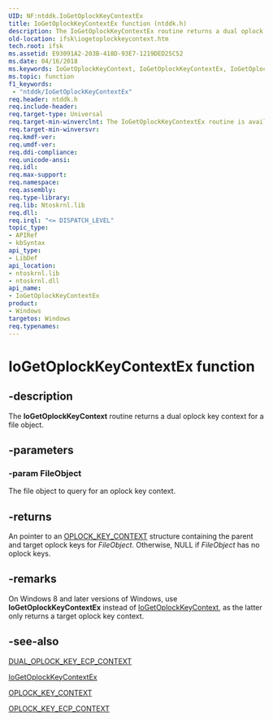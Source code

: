 ```yaml
---
UID: NF:ntddk.IoGetOplockKeyContextEx
title: IoGetOplockKeyContextEx function (ntddk.h)
description: The IoGetOplockKeyContextEx routine returns a dual oplock key context for a file object.
old-location: ifsk\iogetoplockkeycontext.htm
tech.root: ifsk
ms.assetid: E93091A2-203B-418D-93E7-1219DED25C52
ms.date: 04/16/2018
ms.keywords: IoGetOplockKeyContext, IoGetOplockKeyContextEx, IoGetOplockKeyContextEx routine [Installable File System Drivers], ifsk.iogetoplockkeycontext, ntddk/IoGetOplockKeyContextEx
ms.topic: function
f1_keywords:
 - "ntddk/IoGetOplockKeyContextEx"
req.header: ntddk.h
req.include-header: 
req.target-type: Universal
req.target-min-winverclnt: The IoGetOplockKeyContextEx routine is available starting with Windows 8.
req.target-min-winversvr: 
req.kmdf-ver: 
req.umdf-ver: 
req.ddi-compliance: 
req.unicode-ansi: 
req.idl: 
req.max-support: 
req.namespace: 
req.assembly: 
req.type-library: 
req.lib: Ntoskrnl.lib
req.dll: 
req.irql: "<= DISPATCH_LEVEL"
topic_type:
- APIRef
- kbSyntax
api_type:
- LibDef
api_location:
- ntoskrnl.lib
- ntoskrnl.dll
api_name:
- IoGetOplockKeyContextEx
product:
- Windows
targetos: Windows
req.typenames: 
---
```


# IoGetOplockKeyContextEx function


## -description


The <b>IoGetOplockKeyContext</b> routine returns a dual oplock key context for a file object.


## -parameters




### -param FileObject

The file object to query for an oplock key context.


## -returns



An pointer to an <a href="https://docs.microsoft.com/windows-hardware/drivers/ddi/content/ntddk/ns-ntddk-_oplock_key_context">OPLOCK_KEY_CONTEXT</a> structure containing the parent and target oplock keys for <i>FileObject</i>. Otherwise, NULL if <i>FileObject</i> has no oplock keys.




## -remarks



On Windows 8 and later versions of Windows, use <b>IoGetOplockKeyContextEx</b> instead of <a href="https://docs.microsoft.com/windows-hardware/drivers/ddi/content/ntddk/nf-ntddk-iogetoplockkeycontext">IoGetOplockKeyContext</a>, as the latter only returns a target oplock key context.




## -see-also




<a href="https://docs.microsoft.com/windows-hardware/drivers/ifs/dual-oplock-key-ecp-context">DUAL_OPLOCK_KEY_ECP_CONTEXT</a>



<a href="https://docs.microsoft.com/windows-hardware/drivers/ddi/content/ntddk/nf-ntddk-iogetoplockkeycontextex">IoGetOplockKeyContextEx</a>



<a href="https://docs.microsoft.com/windows-hardware/drivers/ddi/content/ntddk/ns-ntddk-_oplock_key_context">OPLOCK_KEY_CONTEXT</a>



<a href="https://docs.microsoft.com/windows-hardware/drivers/ifs/oplock-key-ecp-context">OPLOCK_KEY_ECP_CONTEXT</a>
 

 

